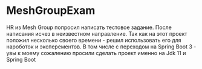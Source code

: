# MeshGroupExam
HR из Mesh Group попросил написать тестовое задание. После написания исчез в неизвестном направление. Так как на этот проект положил несколько своего времени - решил использовать его для нароботок и эксперементов. В том числе с переходом на Spring Boot 3 - увы к моему сожалению просили сделать проект именно на Jdk 11 и Spring Boot